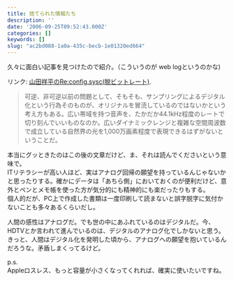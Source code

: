 ```yaml
---
title: 捨てられた情報たち
description: ''
date: '2006-09-25T09:52:43.000Z'
categories: []
keywords: []
slug: "ac2bd088-1a0a-435c-becb-1e01320ed664"
---
```

久々に面白い記事を見つけたので紹介。（こういうのが web logというのかな)

リンク: [山田祥平のRe:config.sysc(脱ビットレート)](http://pc.watch.impress.co.jp/docs/2006/0922/config124.htm "山田祥平のRe:config.sys").

> 可逆、非可逆以前の問題として、そもそも、サンプリングによるデジタル化という行為そのものが、オリジナルを冒涜しているのではないかという考え方もある。広い帯域を持つ音声を、たかだか44.1kHz程度のレートで切り刻んでいいものなのか。広いダイナミックレンジと複雑な空間周波数で成立している自然界の光を1,000万画素程度で表現できるはずがないということだ。

本当にグッときたのはこの後の文章だけど、ま、それは読んでくださいという意味で。  
ITリテラシーが高い人ほど、実はアナログ回帰の願望を持っているんじゃないかと思ったりする。確かにデータは「あちら側」においておくのが便利だけど、意外とペンとメモ帳を使った方が気分的にも精神的にも楽だったりもする。  
個人的だが、PC上で作成した書類は一度印刷して読まないと誤字脱字に気付かないことも多々あるくらいだし。

人間の感性はアナログだ。でも世の中にあふれているのはデジタルだ。今、HDTVとか言われて進んでいるのは、デジタルのアナログ化でしかないと思う。きっと、人間はデジタル化を発明した頃から、アナログへの願望を抱いているんだろうな。矛盾しまくってるけど。

p.s.  
Appleロスレス、もっと容量が小さくなってくれれば、確実に使いたいですね。